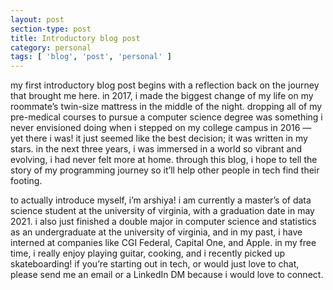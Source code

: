 ```yaml
---
layout: post
section-type: post
title: Introductory blog post
category: personal
tags: [ 'blog', 'post', 'personal' ]
---
```


my first introductory blog post begins with a reflection back on the journey that brought me here. in 2017, i made the biggest change of my life on my roommate’s twin-size mattress in the middle of the night. dropping all of my pre-medical courses to pursue a computer science degree was something i never envisioned doing when i stepped on my college campus in 2016 — yet there i was! it just seemed like the best decision; it was written in my stars. in the next three years, i was immersed in a world so vibrant and evolving, i had never felt more at home. through this blog, i hope to tell the story of my programming journey so it’ll help other people in tech find their footing. 

to actually introduce myself, i’m arshiya! i am currently a master’s of data science student at the university of virginia, with a graduation date in may 2021. i also just finished a double major in computer science and statistics as an undergraduate at the university of virginia, and in my past, i have interned at companies like CGI Federal, Capital One, and Apple. in my free time, i really enjoy playing guitar, cooking, and i recently picked up skateboarding! if you’re starting out in tech, or would just love to chat, please send me an email or a LinkedIn DM because i would love to connect. 
